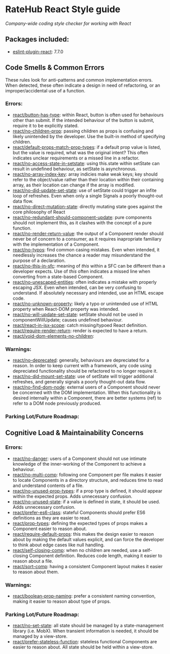 # RateHub React Style guide
*Company-wide coding style checker for working with React*

## Packages included:
* [eslint-plugin-react](https://www.npmjs.com/package/eslint-plugin-react): 7.7.0


## Code Smells & Common Errors
These rules look for anti-patterns and common implementation errors.  When detected, these often indicate a design in need of refactoring, or an improper/accidental use of a function.

### Errors:
* [react/button-has-type](https://github.com/yannickcr/eslint-plugin-react/blob/master/docs/rules/button-has-type.md): within React, button is often used for behaviours other than submit.  If the intended behaviour of the button is submit, require it to be explicitly stated.
* [react/no-children-prop](https://github.com/yannickcr/eslint-plugin-react/blob/HEAD/docs/rules/no-children-prop.md): passing children as props is confusing and likely unintended by the developer.  Use the built-in method of specifying children.
* [react/default-props-match-prop-types](https://github.com/yannickcr/eslint-plugin-react/blob/HEAD/docs/rules/default-props-match-prop-types.md): if a default prop value is listed, but the value is required, what was the original intent?  This often indicates unclear requirements or a missed line in a refactor.
* [react/no-access-state-in-setstate](https://github.com/yannickcr/eslint-plugin-react/blob/HEAD/docs/rules/no-access-state-in-setstate.md): using this.state within setState can result in undefined behaviour, as setState is asynchronous.
* [react/no-array-index-key](https://github.com/yannickcr/eslint-plugin-react/blob/HEAD/docs/rules/no-array-index-key.md): array indicies make weak keys; key should refer to the object/value rather than their location within their containing array, as their location can change if the array is modified.
* [react/no-did-update-set-state](https://github.com/yannickcr/eslint-plugin-react/blob/HEAD/docs/rules/no-did-update-set-state.md): use of setState could trigger an infite loop of refreshes.  Even when only a single Signals a poorly thought-out data flow.
* [react/no-direct-mutation-state](https://github.com/yannickcr/eslint-plugin-react/blob/HEAD/docs/rules/no-direct-mutation-state.md): directly mutating state goes against the core philosophy of React
* [react/no-redundant-should-component-update](https://github.com/yannickcr/eslint-plugin-react/blob/HEAD/docs/rules/no-redundant-should-component-update.md): pure components should not implement this, as it clashes with the concept of a pure function.
* [react/no-render-return-value](https://github.com/yannickcr/eslint-plugin-react/blob/HEAD/docs/rules/no-render-return-value.md): the output of a Component render should never be of concern to a consumer, as it requires inapropriate familiary with the implementation of a Component.
* [react/no-typos](https://github.com/yannickcr/eslint-plugin-react/blob/HEAD/docs/rules/no-typos.md): find common casing mistakes.  Even when intended, it needlessly increases the chance a reader may misunderstand the purpose of a declaration.
* [react/no-this-in-sfc](https://github.com/yannickcr/eslint-plugin-react/blob/HEAD/docs/rules/no-this-in-sfc.md): meaning of *this* within a SFC can be different than a developer expects.  Use of *this* often indicates a missed line when converting from a state-based Component.
* [react/no-unescaped-entities](https://github.com/yannickcr/eslint-plugin-react/blob/HEAD/docs/rules/no-unescaped-entities.md): often indicates a mistake with properly escaping JSX.  Even when intended, can be very confusing to understand.  If absolutely necessary and intended, use an HTML escape code.
* [react/no-unknown-property](https://github.com/yannickcr/eslint-plugin-react/blob/HEAD/docs/rules/no-unknown-property.md): likely a typo or unintended use of HTML property when React-DOM property was intended.
* [react/no-will-update-set-state](https://github.com/yannickcr/eslint-plugin-react/blob/HEAD/docs/rules/no-will-update-set-state.md): setState should not be used in componentWillUpdate; causes undefined behaviour.
* [react/react-in-jsx-scope](https://github.com/yannickcr/eslint-plugin-react/blob/HEAD/docs/rules/react-in-jsx-scope.md): catch missing/typoed React definition.
* [react/require-render-return](https://github.com/yannickcr/eslint-plugin-react/blob/HEAD/docs/rules/require-render-return.md): render is expected to have a return.
* [react/void-dom-elements-no-children](): 


### Warnings:
* [react/no-deprecated](https://github.com/yannickcr/eslint-plugin-react/blob/HEAD/docs/rules/no-deprecated.md): generally, behaviours are depreciated for a reason.  In order to keep current with a framework, any code using depreciated functionality should be refactored to no longer require it.
* [react/no-did-mount-set-state](https://github.com/yannickcr/eslint-plugin-react/blob/HEAD/docs/rules/no-did-mount-set-state.md): use of setState will trigger additional refreshes, and generally signals a poorly thought-out data flow.
* [react/no-find-dom-node](https://github.com/yannickcr/eslint-plugin-react/blob/HEAD/docs/rules/no-find-dom-node.md): external users of a Component should never be concerned with the DOM implementation.  When this functionality is desired internally within a Component, there are better systems (ref) to refer to a DOM node previously produced.


### Parking Lot/Future Roadmap:




## Cognitive Load & Maintainability Concerns

### Errors:
* [react/no-danger](https://github.com/yannickcr/eslint-plugin-react/blob/HEAD/docs/rules/no-danger.md): users of a Component should not use intimate knowledge of the inner-working of the Component to achieve a behaviour.
* [react/no-multi-comp](https://github.com/yannickcr/eslint-plugin-react/blob/HEAD/docs/rules/no-multi-comp.md): following one Component per file makes it easier to locate Components in a directory structure, and reduces time to read and understand contents of a file.
* [react/no-unused-prop-types](https://github.com/yannickcr/eslint-plugin-react/blob/HEAD/docs/rules/no-unused-prop-types.md): if a prop type is defined, it should appear within the expected props.  Adds unnecessary confusion.
* [react/no-unused-state](https://github.com/yannickcr/eslint-plugin-react/blob/HEAD/docs/rules/no-unused-state.md): if a value is defined in state, it should be used.  Adds unnecessary confusion.
* [react/prefer-es6-class](https://github.com/yannickcr/eslint-plugin-react/blob/HEAD/docs/rules/prefer-es6-class.md): stateful Components should prefer ES6 definitions as they are easier to read.
* [react/prop-types](https://github.com/yannickcr/eslint-plugin-react/blob/HEAD/docs/rules/prop-types.md): defining the expected types of props makes a Component easier to reason about.
* [react/require-default-props](https://github.com/yannickcr/eslint-plugin-react/blob/HEAD/docs/rules/require-default-props.md): this makes the design easier to reason about by making the default values explicit, and can force the developer to think about edge cases like null handling.
* [react/self-closing-comp](https://github.com/yannickcr/eslint-plugin-react/blob/HEAD/docs/rules/self-closing-comp.md): when no children are needed, use a self-closing Component definition.  Reduces code length, making it easier to reason about a file.
* [react/sort-comp](https://github.com/yannickcr/eslint-plugin-react/blob/HEAD/docs/rules/sort-comp.md): having a consistent Component layout makes it easier to reason about them.


### Warnings:
* [react/boolean-prop-naming](https://github.com/yannickcr/eslint-plugin-react/blob/HEAD/docs/rules/boolean-prop-naming.md): prefer a consistent naming convention, making it easier to reason about type of props.


### Parking Lot/Future Roadmap:
* [react/no-set-state](https://github.com/yannickcr/eslint-plugin-react/blob/HEAD/docs/rules/no-set-state.md): all state should be managed by a state-management library (i.e. MobX).  When transient information is needed, it should be managed by a view-store.
* [react/prefer-stateless-function](https://github.com/yannickcr/eslint-plugin-react/blob/HEAD/docs/rules/prefer-stateless-function.md): stateless functional Components are easier to reason about.  All state should be held within a view-store.
